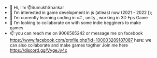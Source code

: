 - 👋 Hi, I’m @SumukhShankar
- 👀 I’m interested in game development in js (atleast now (2021 - 2022 ));
- 🌱 I’m currently learning coding in c# , unity , working in 3D Fps Game
- 💞️ I’m looking to collaborate on with some indie begginers to make games 
- 📫 you can reach me on 9006565242 or message me on facebook https://www.facebook.com/profile.php?id=100003289187087 here:
      we can also collaborate and make games togther 
       Join me here https://discord.gg/VygeJy4c
<!---
SumukhShankar/SumukhShankar is a ✨ special ✨ repository because its `README.md` (this file) appears on your GitHub profile;
You can click the Preview link to take a look at your changes;
--->
